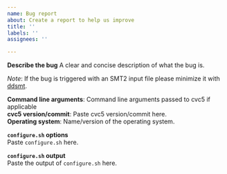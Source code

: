 ```yaml
---
name: Bug report
about: Create a report to help us improve
title: ''
labels: ''
assignees: ''

---
```


**Describe the bug**
A clear and concise description of what the bug is.

*Note*: If the bug is triggered with an SMT2 input file please minimize it with [ddsmt](https://github.com/ddsmt/ddSMT).

**Command line arguments**: Command line arguments passed to cvc5 if applicable  
**cvc5 version/commit**: Paste cvc5 version/commit here.  
**Operating system**: Name/version of the operating system.  

**`configure.sh` options**  
Paste `configure.sh` here.

**`configure.sh` output**  
Paste the output of `configure.sh` here.
